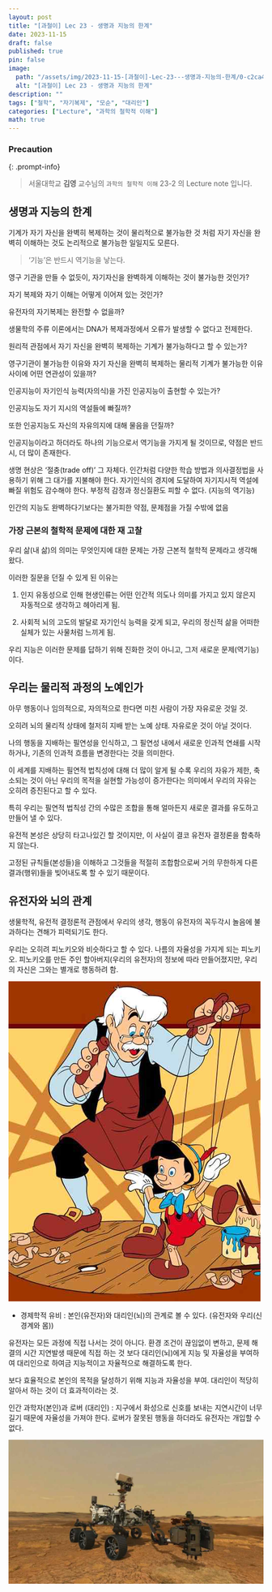 ```yaml
---
layout: post
title: "[과철이] Lec 23 - 생명과 지능의 한계"
date: 2023-11-15
draft: false
published: true
pin: false
image:
  path: "/assets/img/2023-11-15-[과철이]-Lec-23---생명과-지능의-한계/0-c2ca448d93.png"
  alt: "[과철이] Lec 23 - 생명과 지능의 한계"
description: ""
tags: ["철학", "자기복제", "모순", "대리인"]
categories: ["Lecture", "과학의 철학적 이해"]
math: true
---
```


### Precaution


{: .prompt-info}


> 서울대학교 **김영** 교수님의 `과학의 철학적 이해` 23-2 의 Lecture note 입니다. 


## 생명과 지능의 한계


기계가 자기 자신을 완벽히 복제하는 것이 물리적으로 불가능한 것 처럼 자기 자신을 완벽히 이해하는 것도 논리적으로 불가능한 일일지도 모른다.


> ‘기능’은 반드시 역기능을 낳는다.


영구 기관을 만들 수 없듯이, 자기자신을 완벽하게 이해하는 것이 불가능한 것인가?


자기 복제와 자기 이해는 어떻게 이어져 있는 것인가?


유전자의 자기복제는 완전할 수 없을까?


생물학의 주류 이론에서는 DNA가 복제과정에서 오류가 발생할 수 없다고 전제한다.


원리적 관점에서 자기 자신을 완벽히 복제하는 기계가 불가능하다고 할 수 있는가?


영구기관이 불가능한 이유와 자기 자신을 완벽히 복제하는 물리적 기계가 불가능한 이유 사이에 어떤 연관성이 있을까?


인공지능이 자기인식 능력(자의식)을 가진 인공지능이 출현할 수 있는가?


인공지능도 자기 지시의 역설들에 빠질까?


또한 인공지능도 자신의 자유의지에 대해 물음을 던질까?


인공지능이라고 하더라도 하나의 기능으로서 역기능을 가지게 될 것이므로, 약점은 반드시, 더 많이 존재한다.


생명 현상은 ‘절충(trade off)’ 그 자체다. 인간처럼 다양한 학습 방법과 의사결정법을 사용하기 위해 그 대가를 지불해야 한다. 자기인식의 경지에 도달하여 자기지시적 역설에 빠질 위험도 감수해야 한다. 부정적 감정과 정신질환도 피할 수 없다. (지능의 역기능)


인간의 지능도 완벽하다기보다는 불가피한 약점, 문제점을 가질 수밖에 없음


### 가장 근본의 철학적 문제에 대한 재 고찰


우리 삶(내 삶)의 의미는 무엇인지에 대한 문제는 가장 근본적 철학적 문제라고 생각해 왔다.


이러한 질문을 던질 수 있게 된 이유는


1. 인지 유동성으로 인해 현생인류는 어떤 인간적 의도나 의미를 가지고 있지 않은지 자동적으로 생각하고 헤아리게 됨.


2. 사회적 뇌의 고도의 발달로 자기인식 능력을 갖게 되고, 우리의 정신적 삶을 어떠한 실체가 있는 사물처럼 느끼게 됨.


우리 지능은 이러한 문제를 답하기 위해 진화한 것이 아니고, 그저 새로운 문제(역기능)이다.


## 우리는 물리적 과정의 노예인가


아무 행동이나 임의적으로, 자의적으로 한다면 미친 사람이 가장 자유로운 것일 것.


오히려 뇌의 물리적 상태에 철저히 지배 받는 노예 상태. 자유로운 것이 아닐 것이다.


나의 행동을 지배하는 필연성을 인식하고, 그 필연성 내에서 새로운 인과적 연쇄를 시작하거나, 기존의 인과적 흐름을 변경한다는 것을 의미한다.


이 세계를 지배하는 필연적 법칙성에 대해 더 많이 알게 될 수록 우리의 자유가 제한, 축소되는 것이 아닌 우리의 목적을 실현할 가능성이 증가한다는 의미에서 우리의 자유는 오히려 증진된다고 할 수 있다.


특히 우리는 필연적 법칙성 간의 수많은 조합을 통해 얼마든지 새로운 결과를 유도하고 만들어 낼 수 있다.


유전적 본성은 상당히 타고나있긴 할 것이지만, 이 사실이 결코 유전자 결정론을 함축하지 않는다.


고정된 규칙들(본성들)을 이해하고 그것들을 적절히 조합함으로써 거의 무한하게 다른 결과(행위)들을 빚어내도록 할 수 있기 때문이다.


## 유전자와 뇌의 관계


생물학적, 유전적 결정론적 관점에서 우리의 생각, 행동이 유전자의 꼭두각시 놀음에 불과하다는 견해가 피력되기도 한다.


우리는 오히려 피노키오와 비슷하다고 할 수 있다. 나름의 자율성을 가지게 되는 피노키오. 피노키오를 만든 주인 할아버지(우리의 유전자)의 정보에 따라 만들어졌지만, 우리의 자신은 그와는 별개로 행동하려 함.


![](/assets/img/2023-11-15-[과철이]-Lec-23---생명과-지능의-한계/0-c2ca448d93.png)

- 경제학적 유비 : 본인(유전자)와 대리인(뇌)의 관계로 볼 수 있다. (유전자와 우리(신경계와 몸))

유전자는 모든 과정에 직접 나서는 것이 아니다. 환경 조건이 끊임없이 변하고, 문제 해결의 시간 지연발생 때문에 직접 하는 것 보다 대리인(뇌)에게 지능 및 자율성을 부여하여 대리인으로 하여금 지능적이고 자율적으로 해결하도록 한다.


보다 효율적으로 본인의 목적을 달성하기 위해 지능과 자율성을 부여. 대리인이 적당히 알아서 하는 것이 더 효과적이라는 것.


인간 과학자(본인)과 로버 (대리인) : 지구에서 화성으로 신호를 보내는 지연시간이 너무 길기 때문에 자율성을 가져야 한다. 로버가 잘못된 행동을 하더라도 유전자는 개입할 수 없다.


![](/assets/img/2023-11-15-[과철이]-Lec-23---생명과-지능의-한계/1-c2ca448d93.png)


<script>
  window.MathJax = {
    tex: {
      macros: {
        R: "\\mathbb{R}",
        N: "\\mathbb{N}",
        Z: "\\mathbb{Z}",
        Q: "\\mathbb{Q}",
        C: "\\mathbb{C}",
        proj: "\\operatorname{proj}",
        rank: "\\operatorname{rank}",
        im: "\\operatorname{im}",
        dom: "\\operatorname{dom}",
        codom: "\\operatorname{codom}",
        argmax: "\\operatorname*{arg\,max}",
        argmin: "\\operatorname*{arg\,min}",
        "\{": "\\lbrace",
        "\}": "\\rbrace",
        sub: "\\subset",
        sup: "\\supset",
        sube: "\\subseteq",
        supe: "\\supseteq"
      },
      tags: "ams",
      strict: false, 
      inlineMath: [["$", "$"], ["\\(", "\\)"]],
      displayMath: [["$$", "$$"], ["\\[", "\\]"]]
    },
    options: {
      skipHtmlTags: ["script", "noscript", "style", "textarea", "pre"]
    }
  };
</script>
<script async src="https://cdn.jsdelivr.net/npm/mathjax@3/es5/tex-mml-chtml.js"></script>
